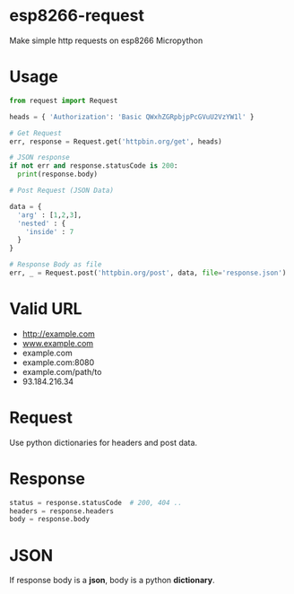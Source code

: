 # esp8266-request
Make simple http requests on esp8266 Micropython

# Usage
```python
from request import Request

heads = { 'Authorization': 'Basic QWxhZGRpbjpPcGVuU2VzYW1l' }

# Get Request
err, response = Request.get('httpbin.org/get', heads)

# JSON response
if not err and response.statusCode is 200:
  print(response.body)

# Post Request (JSON Data)

data = {
  'arg' : [1,2,3],
  'nested' : {
    'inside' : 7
  }
}

# Response Body as file
err, _ = Request.post('httpbin.org/post', data, file='response.json')
```

# Valid URL
- http://example.com
- www.example.com
- example.com
- example.com:8080
- example.com/path/to
- 93.184.216.34

# Request
Use python dictionaries for headers and post data.

# Response
```python
status = response.statusCode  # 200, 404 ..
headers = response.headers
body = response.body
```

# JSON
If response body is a **json**, body is a python **dictionary**.
